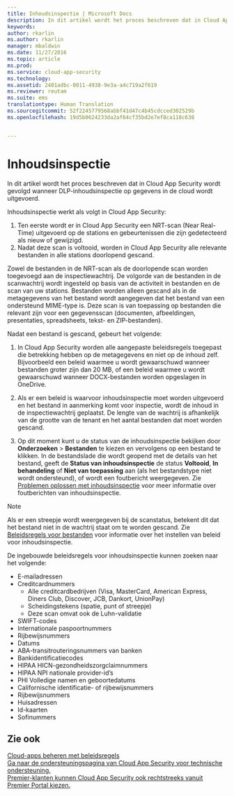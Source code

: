 ```yaml
---
title: Inhoudsinspectie | Microsoft Docs
description: In dit artikel wordt het proces beschreven dat in Cloud App Security wordt gevolgd wanneer DLP-inhoudsinspectie op gegevens in de cloud wordt uitgevoerd.
keywords: 
author: rkarlin
ms.author: rkarlin
manager: mbaldwin
ms.date: 11/27/2016
ms.topic: article
ms.prod: 
ms.service: cloud-app-security
ms.technology: 
ms.assetid: 2401adbc-0011-4938-9e3a-a4c719a2f619
ms.reviewer: reutam
ms.suite: ems
translationtype: Human Translation
ms.sourcegitcommit: 52f2245779568abbf41d47c4b45cdcced302529b
ms.openlocfilehash: 19d5b0624233da2af64cf35bd2e7ef8ca118c638


---
```


# <a name="content-inspection"></a>Inhoudsinspectie
In dit artikel wordt het proces beschreven dat in Cloud App Security wordt gevolgd wanneer DLP-inhoudsinspectie op gegevens in de cloud wordt uitgevoerd. 


Inhoudsinspectie werkt als volgt in Cloud App Security:
1. Ten eerste wordt er in Cloud App Security een NRT-scan (Near Real-Time) uitgevoerd op de stations en gebeurtenissen die zijn gedetecteerd als nieuw of gewijzigd.
2. Nadat deze scan is voltooid, worden in Cloud App Security alle relevante bestanden in alle stations doorlopend gescand.  

Zowel de bestanden in de NRT-scan als de doorlopende scan worden toegevoegd aan de inspectiewachtrij. De volgorde van de bestanden in de scanwachtrij wordt ingesteld op basis van de activiteit in bestanden en de scan van uw stations. Bestanden worden alleen gescand als in de metagegevens van het bestand wordt aangegeven dat het bestand van een ondersteund MIME-type is. Deze scan is van toepassing op bestanden die relevant zijn voor een gegevensscan (documenten, afbeeldingen, presentaties, spreadsheets, tekst- en ZIP-bestanden).  

Nadat een bestand is gescand, gebeurt het volgende:

1. In Cloud App Security worden alle aangepaste beleidsregels toegepast die betrekking hebben op de metagegevens en niet op de inhoud zelf. Bijvoorbeeld een beleid waarmee u wordt gewaarschuwd wanneer bestanden groter zijn dan 20 MB, of een beleid waarmee u wordt gewaarschuwd wanneer DOCX-bestanden worden opgeslagen in OneDrive. 

2. Als er een beleid is waarvoor inhoudsinspectie moet worden uitgevoerd en het bestand in aanmerking komt voor inspectie, wordt de inhoud in de inspectiewachtrij geplaatst. De lengte van de wachtrij is afhankelijk van de grootte van de tenant en het aantal bestanden dat moet worden gescand. 

3. Op dit moment kunt u de status van de inhoudsinspectie bekijken door **Onderzoeken** > **Bestanden** te kiezen en vervolgens op een bestand te klikken. In de bestandslade die wordt geopend met de details van het bestand, geeft de **Status van inhoudsinspectie** de status **Voltooid**, **In behandeling** of **Niet van toepassing** aan (als het bestandstype niet wordt ondersteund), of wordt een foutbericht weergegeven. Zie [Problemen oplossen met inhoudsinspectie](troubleshooting-content-inspection.md) voor meer informatie over foutberichten van inhoudsinspectie.

> [!NOTE]
> Als er een streepje wordt weergegeven bij de scanstatus, betekent dit dat het bestand niet in de wachtrij staat om te worden gescand. Zie [Beleidsregels voor bestanden](data-protection-policies.md) voor informatie over het instellen van beleid voor inhoudsinspectie.

De ingebouwde beleidsregels voor inhoudsinspectie kunnen zoeken naar het volgende:

- E-mailadressen 
- Creditcardnummers 
  - Alle creditcardbedrijven (Visa, MasterCard, American Express, Diners Club, Discover, JCB, Dankort, UnionPay) 
  - Scheidingstekens (spatie, punt of streepje)
  - Deze scan omvat ook de Luhn-validatie
- SWIFT-codes
- Internationale paspoortnummers
- Rijbewijsnummers
- Datums
- ABA-transitrouteringsnummers van banken
- Bankidentificatiecodes
- HIPAA HICN-gezondheidszorgclaimnummers
- HIPAA NPI nationale provider-id’s
- PHI Volledige namen en geboortedatums
- Californische identificatie- of rijbewijsnummers
- Rijbewijsnummers
- Huisadressen
- Id-kaarten
- Sofinummers



## <a name="see-also"></a>Zie ook  
[Cloud-apps beheren met beleidsregels](control-cloud-apps-with-policies.md)   
[Ga naar de ondersteuningspagina van Cloud App Security voor technische ondersteuning.](http://support.microsoft.com/oas/default.aspx?prid=16031)   
[Premier-klanten kunnen Cloud App Security ook rechtstreeks vanuit Premier Portal kiezen.](https://premier.microsoft.com/)  
  


<!--HONumber=Nov16_HO5-->


